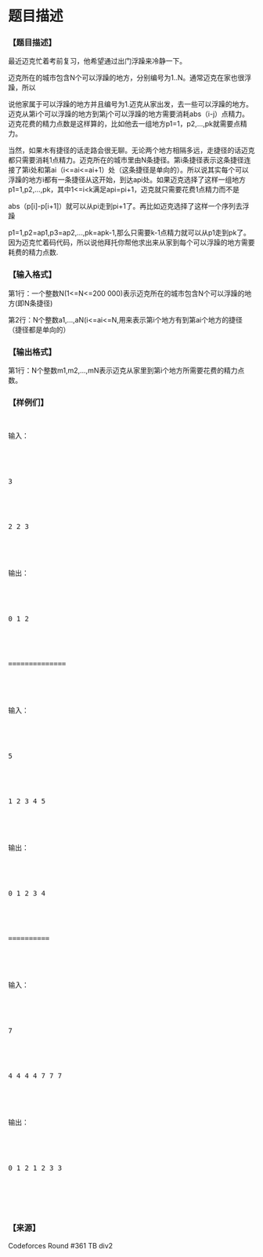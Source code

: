 # 题目描述


<h3>
【题目描述】
</h3>
<p>
最近迈克忙着考前复习，他希望通过出门浮躁来冷静一下。
</p>
<p>
迈克所在的城市包含N个可以浮躁的地方，分别编号为1..N。通常迈克在家也很浮躁，所以
</p>
<p>
说他家属于可以浮躁的地方并且编号为1.迈克从家出发，去一些可以浮躁的地方。迈克从第i个可以浮躁的地方到第j个可以浮躁的地方需要消耗abs（i-j）点精力。迈克花费的精力点数是这样算的，比如他去一组地方p1=1，p2,...,pk就需要<img src="/upload/image/20160709/20160709180136_20429.png" alt=""/>点精力。
</p>
<p>
当然，如果木有捷径的话走路会很无聊。无论两个地方相隔多远，走捷径的话迈克都只需要消耗1点精力。迈克所在的城市里由N条捷径。第i条捷径表示这条捷径连接了第i处和第ai（i&lt;=ai&lt;=ai+1）处（这条捷径是单向的）。所以说其实每个可以浮躁的地方i都有一条捷径从这开始，到达api处。如果迈克选择了这样一组地方p1=1,p2,...,pk，其中1&lt;=i&lt;k满足api=pi+1，迈克就只需要花费1点精力而不是
</p>
<p>
abs（p[i]-p[i+1]）就可以从pi走到pi+1了。再比如迈克选择了这样一个序列去浮躁
</p>
<p>
p1=1,p2=ap1,p3=ap2,...,pk=apk-1,那么只需要k-1点精力就可以从p1走到pk了。因为迈克忙着码代码，所以说他拜托你帮他求出来从家到每个可以浮躁的地方需要耗费的精力点数.
</p>
<h3>
【输入格式】
</h3>
<p>
第1行：一个整数N(1&lt;=N&lt;=200 000)表示迈克所在的城市包含N个可以浮躁的地方(即N条捷径)
</p>
<p>
第2行：N个整数a1,...,aN(i&lt;=ai&lt;=N,<img src="/upload/image/20160709/20160709180202_93115.png" alt=""/>用来表示第i个地方有到第ai个地方的捷径（捷径都是单向的）
</p>
<h3>
【输出格式】
</h3>
<p>
第1行：N个整数m1,m2,...,mN表示迈克从家里到第i个地方所需要花费的精力点数。
</p>
<h3>
【样例们】
</h3>
<pre><p>
输入：
</p>

<p>
3
</p>

<p>
2 2 3
</p>

<p>
输出：
</p>

<p>
0 1 2
</p>

<p>
==============
</p>

<p>
输入：
</p>

<p>
5
</p>

<p>
1 2 3 4 5
</p>

<p>
输出：
</p>

<p>
0 1 2 3 4
</p>

<p>
==========
</p>

<p>
输入：
</p>

<p>
7
</p>

<p>
4 4 4 4 7 7 7
</p>

<p>
输出：
</p>

<p>
0 1 2 1 2 3 3
</p>
</pre>
<br/>
<br/>
<h3>
【来源】
</h3>
<p>
Codeforces Round #361 TB div2
</p>
